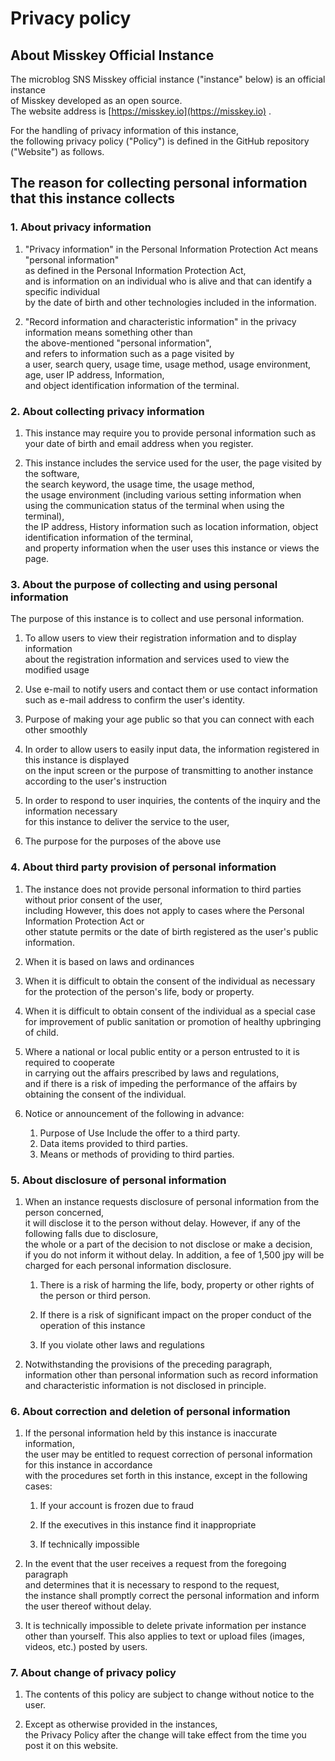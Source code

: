 # Privacy policy

## About Misskey Official Instance
The microblog SNS Misskey official instance ("instance" below) is an official instance  
of Misskey developed as an open source.  
The website address is [https://misskey.io](https://misskey.io) .


For the handling of privacy information of this instance,  
the following privacy policy ("Policy") is defined in the GitHub repository ("Website") as follows.


## The reason for collecting personal information that this instance collects
### 1. About privacy information
1. "Privacy information" in the Personal Information Protection Act means "personal information"  
	as defined in the Personal Information Protection Act,  
	and is information on an individual who is alive and that can identify a specific individual  
	by the date of birth and other technologies included in the information.

2. "Record information and characteristic information" in the privacy information means something other than  
	the above-mentioned "personal information",  
	and refers to information such as a page visited by  
	a user, search query, usage time, usage method, usage environment, age, user IP address, Information,  
	and object identification information of the terminal.


### 2. About collecting privacy information
1. This instance may require you to provide personal information such as your date of birth and email address when you register.

2. This instance includes the service used for the user, the page visited by the software,  
	the search keyword, the usage time, the usage method,  
	the usage environment (including various setting information when using the communication status of the terminal when using the terminal),  
	the IP address, History information such as location information, object identification information of the terminal,  
	and property information when the user uses this instance or views the page.


### 3. About the purpose of collecting and using personal information
The purpose of this instance is to collect and use personal information.

1. To allow users to view their registration information and to display information  
	about the registration information and services used to view the modified usage

2. Use e-mail to notify users and contact them or use contact information such as e-mail address to confirm the user's identity.

3. Purpose of making your age public so that you can connect with each other smoothly

4. In order to allow users to easily input data, the information registered in this instance is displayed  
	on the input screen or the purpose of transmitting to another instance according to the user's instruction

5. In order to respond to user inquiries, the contents of the inquiry and the information necessary  
	for this instance to deliver the service to the user,

6. The purpose for the purposes of the above use

### 4. About third party provision of personal information
1. The instance does not provide personal information to third parties without prior consent of the user,  
	including However, this does not apply to cases where the Personal Information Protection Act or  
	other statute permits or the date of birth registered as the user's public information.

1. When it is based on laws and ordinances

2. When it is difficult to obtain the consent of the individual as necessary  
	for the protection of the person's life, body or property.

3. When it is difficult to obtain consent of the individual as a special case  
	for improvement of public sanitation or promotion of healthy upbringing of child.

4. Where a national or local public entity or a person entrusted to it is required to cooperate  
	in carrying out the affairs prescribed by laws and regulations,  
	and if there is a risk of impeding the performance of the affairs by obtaining the consent of the individual.

5. Notice or announcement of the following in advance:
	1. Purpose of Use Include the offer to a third party.
	2. Data items provided to third parties.
	3. Means or methods of providing to third parties.

### 5. About disclosure of personal information
1. When an instance requests disclosure of personal information from the person concerned,  
	it will disclose it to the person without delay.
	However, if any of the following falls due to disclosure,  
	the whole or a part of the decision to not disclose or make a decision,  
	if you do not inform it without delay.
	In addition, a fee of 1,500 jpy will be charged for each personal information disclosure.

	1. There is a risk of harming the life, body, property or other rights of the person or third person.

	2. If there is a risk of significant impact on the proper conduct of the operation of this instance

	3. If you violate other laws and regulations

2. Notwithstanding the provisions of the preceding paragraph,  
	information other than personal information such as record information and characteristic information is not disclosed in principle.


### 6. About correction and deletion of personal information
1. If the personal information held by this instance is inaccurate information,  
	the user may be entitled to request correction of personal information for this instance in accordance  
	with the procedures set forth in this instance, except in the following cases:

	1. If your account is frozen due to fraud

	2. If the executives in this instance find it inappropriate

	3. If technically impossible

2. In the event that the user receives a request from the foregoing paragraph  
	and determines that it is necessary to respond to the request,  
	the instance shall promptly correct the personal information and inform the user thereof without delay.

3. It is technically impossible to delete private information per instance other than yourself.
	This also applies to text or upload files (images, videos, etc.) posted by users.

### 7. About change of privacy policy
1. The contents of this policy are subject to change without notice to the user.

2. Except as otherwise provided in the instances,  
	the Privacy Policy after the change will take effect from the time you post it on this website.
